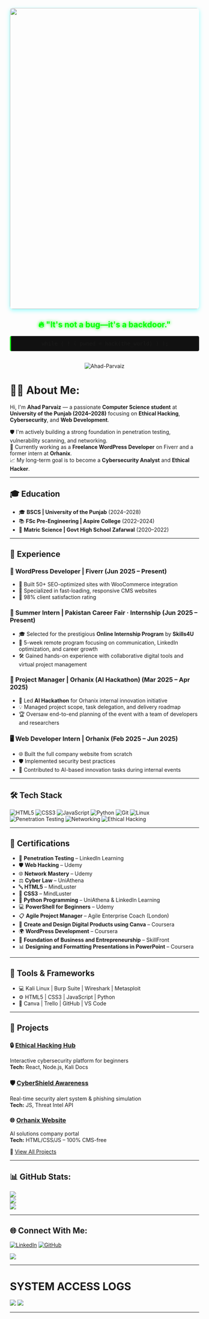 <div align="center">
  <img src="https://i.giphy.com/media/qgQUggAC3Pfv687qPC/giphy.gif" width="800" style="border-radius: 8px; box-shadow: 0 4px 12px rgba(0, 255, 255, 0.4);"/>
  <br>
  <h2 style="color: #00ff00; text-shadow: 0 0 8px #00ff00;">🔥 "It's not a bug—it's a backdoor."</h2>
  <pre style="background: #111; padding: 12px; border-radius: 4px; border-left: 3px solid #00ff00;">while ( ! ( pwned = hack(the_world) ) );</pre>
  <br>
  <img src="https://komarev.com/ghpvc/?username=Ahad-Parvaiz&label=PROFILE%20VISITS&color=00ff00&style=for-the-badge" alt="Ahad-Parvaiz" />
</div>

# 👨‍💻 About Me:
Hi, I'm **Ahad Parvaiz** — a passionate **Computer Science student** at **University of the Punjab (2024–2028)** focusing on **Ethical Hacking**, **Cybersecurity**, and **Web Development**.

🛡️ I'm actively building a strong foundation in penetration testing, vulnerability scanning, and networking.<br>
🚀 Currently working as a **Freelance WordPress Developer** on Fiverr and a former intern at **Orhanix**.<br>
📈 My long-term goal is to become a **Cybersecurity Analyst** and **Ethical Hacker**.

---

## 🎓 Education
- 🎓 **BSCS | University of the Punjab** (2024–2028)
- 📚 **FSc Pre-Engineering | Aspire College** (2022–2024)
- 🏫 **Matric Science | Govt High School Zafarwal** (2020–2022)

---

## 💼 Experience
### 🔧 WordPress Developer | Fiverr (Jun 2025 – Present)
- 🚀 Built 50+ SEO-optimized sites with WooCommerce integration  
- 🛒 Specialized in fast-loading, responsive CMS websites  
- 🌟 98% client satisfaction rating

### 🧠 Summer Intern | Pakistan Career Fair · Internship (Jun 2025 – Present)
- 🎓 Selected for the prestigious **Online Internship Program** by **Skills4U**  
- 📌 5-week remote program focusing on communication, LinkedIn optimization, and career growth  
- 🛠️ Gained hands-on experience with collaborative digital tools and virtual project management

### 🧩 Project Manager | Orhanix (AI Hackathon) (Mar 2025 – Apr 2025)
- 🧠 Led **AI Hackathon** for Orhanix internal innovation initiative  
- 💡 Managed project scope, task delegation, and delivery roadmap  
- 🏆 Oversaw end-to-end planning of the event with a team of developers and researchers

### 🖥️ Web Developer Intern | Orhanix (Feb 2025 – Jun 2025)
- 🌐 Built the full company website from scratch  
- 🛡️ Implemented security best practices  
- 🤖 Contributed to AI-based innovation tasks during internal events


---

## 🛠️ Tech Stack
![HTML5](https://img.shields.io/badge/html5-%23E34F26.svg?style=for-the-badge&logo=html5&logoColor=white)
![CSS3](https://img.shields.io/badge/css3-%231572B6.svg?style=for-the-badge&logo=css3&logoColor=white)
![JavaScript](https://img.shields.io/badge/javascript-%23F7DF1E.svg?style=for-the-badge&logo=javascript&logoColor=black)
![Python](https://img.shields.io/badge/python-%233776AB.svg?style=for-the-badge&logo=python&logoColor=yellow)
![Git](https://img.shields.io/badge/git-%23F05033.svg?style=for-the-badge&logo=git&logoColor=white)
![Linux](https://img.shields.io/badge/linux-%23FCC624.svg?style=for-the-badge&logo=linux&logoColor=black)
![Penetration Testing](https://img.shields.io/badge/Penetration%20Testing-000000?style=for-the-badge&logo=kalilinux&logoColor=white)
![Networking](https://img.shields.io/badge/Networking-007ACC?style=for-the-badge&logo=wireshark&logoColor=white)
![Ethical Hacking](https://img.shields.io/badge/Ethical%20Hacking-8B0000?style=for-the-badge&logo=hackthebox&logoColor=white)


---

## 📜 Certifications
- 🧠 **Penetration Testing** – LinkedIn Learning  
- 🛡️ **Web Hacking** – Udemy  
- 🌐 **Network Mastery** – Udemy  
- ⚖️ **Cyber Law** – UniAthena  
- 🔤 **HTML5** – MindLuster  
- 🎨 **CSS3** – MindLuster  
- 🐍 **Python Programming** – UniAthena & LinkedIn Learning  
- 💻 **PowerShell for Beginners** – Udemy  
- 📋 **Agile Project Manager** – Agile Enterprise Coach (London)  
- 🎨 **Create and Design Digital Products using Canva** – Coursera  
- 🌍 **WordPress Development** – Coursera  
- 💼 **Foundation of Business and Entrepreneurship** – SkillFront  
- 📊 **Designing and Formatting Presentations in PowerPoint** – Coursera


---

## 🔐 Tools & Frameworks
- 💻 Kali Linux | Burp Suite | Wireshark | Metasploit
- ⚙️ HTML5 | CSS3 | JavaScript | Python
- 🎨 Canva | Trello | GitHub | VS Code

---

## 🚀 Projects
### 🔒 [Ethical Hacking Hub](https://hacking-with-ahad.vercel.app/)
Interactive cybersecurity platform for beginners  
**Tech:** React, Node.js, Kali Docs

### 🛡️ [CyberShield Awareness](https://cyberaware-nu.vercel.app/)
Real-time security alert system & phishing simulation  
**Tech:** JS, Threat Intel API

### 🌐 [Orhanix Website](https://orhanix.tech/)
AI solutions company portal  
**Tech:** HTML/CSS/JS – 100% CMS-free

🔗 [View All Projects](https://github.com/Ahad-Parvaiz?tab=repositories)

---

## 📊 GitHub Stats:
![](https://github-readme-stats.vercel.app/api?username=Ahad-Parvaiz&theme=radical&hide_border=false)<br/>
![](https://github-readme-streak-stats.herokuapp.com/?user=Ahad-Parvaiz&theme=radical&hide_border=false)<br/>
![](https://github-readme-stats.vercel.app/api/top-langs/?username=Ahad-Parvaiz&theme=radical&hide_border=false&layout=compact)


---

## 🌐 Connect With Me:
[![LinkedIn](https://img.shields.io/badge/LinkedIn-0077B5.svg?style=for-the-badge&logo=linkedin&logoColor=white)](https://www.linkedin.com/in/ahadparvaiz/)
[![GitHub](https://img.shields.io/badge/GitHub-100000.svg?style=for-the-badge&logo=github&logoColor=white)](https://github.com/Ahad-Parvaiz)


[![](https://visitcount.itsvg.in/api?id=Ahad-Parvaiz&label=Profile%20Views&color=6&icon=5&pretty=false)](https://visitcount.itsvg.in)

---

# SYSTEM ACCESS LOGS

<div>
  <img src="https://img.shields.io/badge/HACK_ATTEMPTS-19-00ff00?style=for-the-badge" />
  <img src="https://img.shields.io/badge/TOTAL_VISITS-12345-00ff00?style=for-the-badge" />
</div>

---


